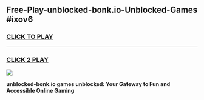 
## Free-Play-unblocked-bonk.io-Unblocked-Games #ixov6
<h3>
<a href="https://news.freeplayer.one?title=unblocked-bonk.io&ref=8M">CLICK TO PLAY</a></h3>
<hr>

<h3>
<a href="https://news.freeplayer.one?title=unblocked-bonk.io&ref=8M">CLICK 2 PLAY</a>
  
</h3>

<a href="https://news.freeplayer.one?title=unblocked-bonk.io&ref=8M"><img src="https://clearcache.store/games.png"></a>


**unblocked-bonk.io games unblocked: Your Gateway to Fun and Accessible Online Gaming**
